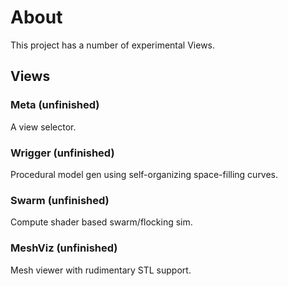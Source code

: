 # About
This project has a number of experimental Views.
## Views
### Meta (unfinished)
A view selector.
### Wrigger (unfinished)
Procedural model gen using self-organizing space-filling curves.
### Swarm (unfinished)
Compute shader based swarm/flocking sim.
### MeshViz (unfinished)
Mesh viewer with rudimentary STL support.